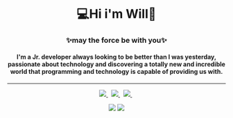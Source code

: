 # <h1 align="center">💻Hi i'm Will👋</h1>

### <h3 align='center'>✨may the force be with you✨</h2>

#### <h4 align='center'>I'm a Jr. developer always looking to be better than I was yesterday, passionate about technology and discovering a totally new and incredible world that programming and technology is capable of providing us with.<h4>

  ________________________________________________________________________________________________________________________
  
  <p align="center">
  <a href="https://api.whatsapp.com/send?phone=5561995628227&text=Hello%20World!">
    <img src="https://img.shields.io/badge/WhatsApp-25D366?style=for-the-badge&logo=whatsapp&logoColor=white"/>
  </a>&nbsp;

  <a href="https://www.instagram.com/_.hotwills._/">
      <img src="https://img.shields.io/badge/Instagram-E4405F?style=for-the-badge&logo=instagram&logoColor=white"/>
  </a>&nbsp;
  
  <a href="https://www.linkedin.com/in/wilsonsousaj%C3%BAnior/">
    <img src="https://img.shields.io/badge/LinkedIn-0077B5?style=for-the-badge&logo=linkedin&logoColor=white"/>
  </a>&nbsp;



<div align="center">
  <a href="https://github.com/WilsonJunior1"></a>
  <p float="left">
    <img  src="https://github-readme-stats.vercel.app/api?username=WilsonJunior1&show_icons=true&theme=dracula&include_all_commits=true&count_private=true"/>
    <img  src="https://github-readme-stats.vercel.app/api/top-langs/?username=WilsonJunior1&layout=compact&langs_count=7&theme=dracula"/>
  </p>
  
</div>
